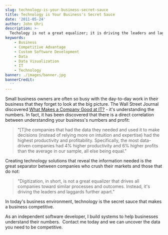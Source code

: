 ```yaml
---
slug: technology-is-your-business-secret-sauce
title: Technology is Your Business's Secret Sauce
date: '2011-05-24'
author: John Uhri
description: >-
  Techology is not a great equalizer; it is driving the leaders and laggards apart.
keywords:
    - Business
    - Competitive Advantage
    - Custom Software Development
    - Data
    - Data Visualization
    - IT
    - Technology
banner: ./images/banner.jpg
bannerCredit:
  ''
---
```


Small business owners are often so busy with the day-to-day work in their business that they forget to look at the big picture. The Wall Street Journal discovered [What Makes a Company Good at IT?](http://online.wsj.com/article/SB10001424052748704547804576260781324726782.html) - it's understanding the numbers. In fact, it has been discovered that there is a direct correlation between understanding your business's numbers and profit:

>"[T]he companies that had the data they needed and used it to make decisions (instead of relying more on intuition and expertise) had the highest productivity and profitability. Specifically, the most data-driven companies had 4% higher productivity and 6% higher profits than the average in our sample, all else being equal."

Creating technology solutions that reveal the information needed is the great separator between companies who crush their markets and those that do not:

>"Digitization, in short, is not a great equalizer that drives all companies toward similar processes and outcomes. Instead, it's driving the leaders and laggards further apart."

In today's business environment, technology is the secret sauce that makes a business competitive.

As an independent software developer, I build systems to help businesses understand their numbers.  Contact me today and we can uncover the data you need to be competitive.